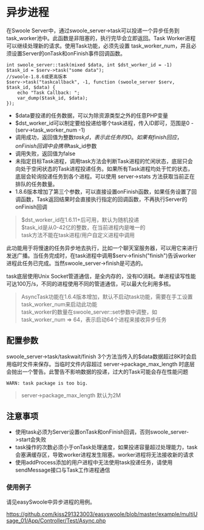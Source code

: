 # 异步进程
  在Swoole Server中，通过swoole_server->task可以投递一个异步任务到task_worker池中。此函数是非阻塞的，执行完毕会立即返回。Task Worker进程可以继续处理新的请求。使用Task功能，必须先设置 task_worker_num，并且必须设置Server的onTask和onFinish事件回调函数。
  ```
  int swoole_server::task(mixed $data, int $dst_worker_id = -1) 
  $task_id = $serv->task("some data");
  //swoole-1.8.6或更高版本
  $serv->task("taskcallback", -1, function (swoole_server $serv, $task_id, $data) {
      echo "Task Callback: ";
      var_dump($task_id, $data);
  });
  ```
  
  - $data要投递的任务数据，可以为除资源类型之外的任意PHP变量
  - $dst_worker_id可以制定要给投递给哪个task进程，传入ID即可，范围是0 - (serv->task_worker_num -1)
  - 调用成功，返回值为整数$task_id，表示此任务的ID。如果有finish回应，onFinish回调中会携带$task_id参数
  - 调用失败，返回值为false
  - 未指定目标Task进程，调用task方法会判断Task进程的忙闲状态，底层只会向处于空闲状态的Task进程投递任务。如果所有Task进程均处于忙的状态，底层会轮询投递任务到各个进程。可以使用 server->stats 方法获取当前正在排队的任务数量。
  - 1.8.6版本增加了第三个参数，可以直接设置onFinish函数，如果任务设置了回调函数，Task返回结果时会直接执行指定的回调函数，不再执行Server的onFinish回调
 > $dst_worker_id在1.6.11+后可用，默认为随机投递</br>
   $task_id是从0-42亿的整数，在当前进程内是唯一的</br>
   task方法不能在task进程/用户自定义进程中调用
   
此功能用于将慢速的任务异步地去执行，比如一个聊天室服务器，可以用它来进行发送广播。当任务完成时，在task进程中调用$serv->finish("finish")告诉worker进程此任务已完成。当然swoole_server->finish是可选的。
 
task底层使用Unix Socket管道通信，是全内存的，没有IO消耗。单进程读写性能可达100万/s，不同的进程使用不同的管道通信，可以最大化利用多核。
> AsyncTask功能在1.6.4版本增加，默认不启动task功能，需要在手工设置task_worker_num来启动此功能</br>
task_worker的数量在swoole_server::set参数中调整，如task_worker_num => 64，表示启动64个进程来接收异步任务
   
## 配置参数
swoole_server->task/taskwait/finish 3个方法当传入的$data数据超过8K时会启用临时文件来保存。当临时文件内容超过 server->package_max_length 时底层会抛出一个警告。此警告不影响数据的投递，过大的Task可能会存在性能问题
```
WARN: task package is too big.
```
> server->package_max_length 默认为2M
## 注意事项
- 使用task必须为Server设置onTask和onFinish回调，否则swoole_server->start会失败
- task操作的次数必须小于onTask处理速度，如果投递容量超过处理能力，task会塞满缓存区，导致worker进程发生阻塞。worker进程将无法接收新的请求
- 使用addProcess添加的用户进程中无法使用task投递任务，请使用sendMessage接口与Task工作进程通信

### 使用例子
请见easySwoole中异步进程的用例。
 
 https://github.com/kiss291323003/easyswoole/blob/master/example/multiUsage_01/App/Controller/Test/Async.php

